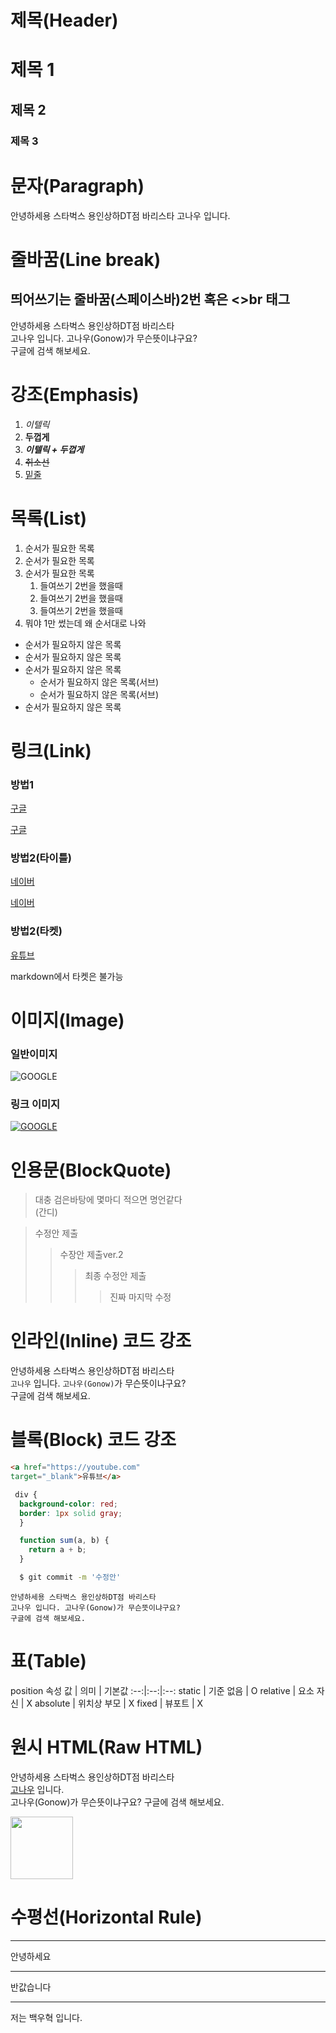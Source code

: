# 제목(Header)

# 제목 1
## 제목 2
### 제목 3



# 문자(Paragraph)

안녕하세용 스타벅스 용인상하DT점 바리스타
고나우 입니다.



# 줄바꿈(Line break)

## 띄어쓰기는 줄바꿈(스페이스바)2번 혹은 <>br 태그

안녕하세용 스타벅스 용인상하DT점 바리스타  
고나우 입니다. 고나우(Gonow)가 무슨뜻이냐구요?<br>
구글에 검색 해보세요.



# 강조(Emphasis)

1. _이텔릭_
2. **두껍게**
3. **_이텔릭 + 두껍게_**
4. ~~취소선~~
5. <u>밑줄</u>



# 목록(List)

1. 순서가 필요한 목록
1. 순서가 필요한 목록
1. 순서가 필요한 목록
    1. 들여쓰기 2번을 했을때
    1. 들여쓰기 2번을 했을때
    1. 들여쓰기 2번을 했을때  
1. 뭐야 1만 썼는데 왜 순서대로 나와


- 순서가 필요하지 않은 목록
- 순서가 필요하지 않은 목록
- 순서가 필요하지 않은 목록
    - 순서가 필요하지 않은 목록(서브)
    - 순서가 필요하지 않은 목록(서브)
- 순서가 필요하지 않은 목록



# 링크(Link)

### 방법1
<a href="https://google.com">구글</a>

[구글](https://google.com)

### 방법2(타이틀)
<a href="https://naver.com" title="네이버로 이동">네이버</a>

[네이버](https://naver.com "네이버로 이동")

### 방법2(타켓)
<a href="https://youtube.com" 
title="유튜브로 이동"
target="_blank">유튜브</a>

markdown에서 타켓은 불가능



# 이미지(Image)

### 일반이미지
![GOOGLE](https://www.google.com/images/branding/googlelogo/1x/googlelogo_color_272x92dp.png)

### 링크 이미지
[![GOOGLE](https://www.google.com/images/branding/googlelogo/1x/googlelogo_color_272x92dp.png)](https://google.com)


# 인용문(BlockQuote)

> 대충 검은바탕에 몇마디 적으면 명언같다  
>(간디)

>수정안 제출
>>수장안 제출ver.2
>>>최종 수정안 제출
>>>>진짜 마지막 수정



# 인라인(Inline) 코드 강조

안녕하세용 스타벅스 용인상하DT점 바리스타  
`고나우` 입니다. `고나우(Gonow)`가 무슨뜻이냐구요?<br>
구글에 검색 해보세요.



# 블록(Block) 코드 강조

```html
<a href="https://youtube.com"
target="_blank">유튜브</a>
```

```css
 div {
  background-color: red;
  border: 1px solid gray;
  }
```

```javascript
  function sum(a, b) {
    return a + b;
  }
```

```bash
  $ git commit -m '수정안'
```

```plaintext
안녕하세용 스타벅스 용인상하DT점 바리스타  
고나우 입니다. 고나우(Gonow)가 무슨뜻이냐구요?
구글에 검색 해보세요.
```



# 표(Table)

position 속성
값 | 의미 | 기본값
:--:|:--:|:--:
static | 기준 없음 | O
relative | 요소 자신 | X
absolute | 위치상 부모 | X
fixed | 뷰포트 | X



# 원시 HTML(Raw HTML)

안녕하세용 스타벅스 용인상하DT점 바리스타  
<u>고나우</u> 입니다. <br>
고나우(Gonow)가 무슨뜻이냐구요?
구글에 검색 해보세요.

<img width="100" src="https://www.google.com/images/branding/googlelogo/1x/googlelogo_color_272x92dp.png">



# 수평선(Horizontal Rule)

---
안녕하세요

***
반값습니다
___
저는 백우혁 입니다.